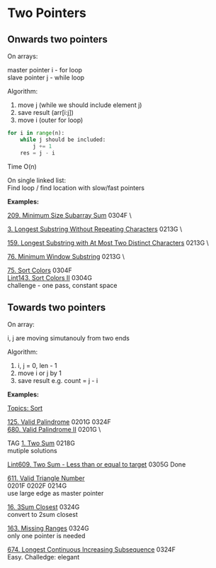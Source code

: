 # Two Pointers

## Onwards two pointers

On arrays:

master pointer i - for loop
\
slave pointer j - while loop

Algorithm:
  1. move j (while we should include element j)
  2. save result (arr[i:j])
  3. move i (outer for loop)

```python
for i in range(n):
    while j should be included:
        j += 1
    res = j - i
```
Time O(n)

On single linked list:\
Find loop / find location with slow/fast pointers


__Examples:__

[209. Minimum Size Subarray Sum](https://leetcode.com/problems/minimum-size-subarray-sum/)
0304F \

[3. Longest Substring Without Repeating Characters](https://leetcode.com/problems/longest-substring-without-repeating-characters/)
0213G \

[159. Longest Substring with At Most Two Distinct Characters](https://leetcode.com/problems/longest-substring-with-at-most-two-distinct-characters/)
0213G \

[76. Minimum Window Substring](https://leetcode.com/problems/minimum-window-substring/)
0213G \

[75. Sort Colors](https://leetcode.com/problems/sort-colors/)
0304F \
[Lint143. Sort Colors II](https://www.lintcode.com/problem/sort-colors-ii/description)
0304G \
challenge - one pass, constant space 


## Towards two pointers

On array:

i, j are moving simutanouly from two ends

Algorithm:
  1. i, j = 0, len - 1
  2. move i or j by 1
  3. save result e.g. count = j - i


__Examples:__

[Topics: Sort](Sort)

[125. Valid Palindrome](https://leetcode.com/problems/valid-palindrome/)
0201G 0324F\
[680. Valid Palindrome II](https://leetcode.com/problems/valid-palindrome-ii/)
0201G \

TAG
[1. Two Sum](https://leetcode.com/problems/two-sum/) 
0218G \
mutiple solutions

[Lint609. Two Sum - Less than or equal to target](https://www.lintcode.com/problem/two-sum-less-than-or-equal-to-target/)
0305G Done

[611. Valid Triangle Number](https://leetcode.com/problems/valid-triangle-number/)  
0201F 0202F 0214G\
use large edge as master pointer

[16. 3Sum Closest](https://leetcode.com/problems/3sum-closest/)
0324G\
convert to 2sum closest

[163. Missing Ranges](https://leetcode.com/problems/missing-ranges/) 
0324G\
only one pointer is needed

[674. Longest Continuous Increasing Subsequence](https://leetcode.com/problems/longest-continuous-increasing-subsequence/)
0324F\
Easy. Challedge: elegant

